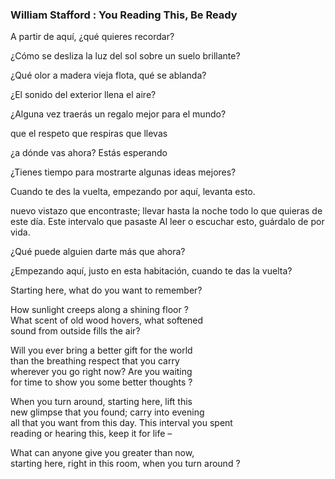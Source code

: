 
### William Stafford : You Reading This, Be Ready

A partir de aquí, ¿qué quieres recordar?

¿Cómo se desliza la luz del sol sobre un suelo brillante?

¿Qué olor a madera vieja flota, qué se ablanda?

¿El sonido del exterior llena el aire?

¿Alguna vez traerás un regalo mejor para el mundo?

que el respeto que respiras que llevas

¿a dónde vas ahora? Estás esperando

¿Tienes tiempo para mostrarte algunas ideas mejores?

Cuando te des la vuelta, empezando por aquí, levanta esto.

nuevo vistazo que encontraste; llevar hasta la noche
todo lo que quieras de este día. Este intervalo que pasaste 
Al leer o escuchar esto, guárdalo de por vida.

¿Qué puede alguien darte más que ahora?

¿Empezando aquí, justo en esta habitación, cuando te das la vuelta?


Starting here, what do you want to remember?

How sunlight creeps along a shining floor ?  
What scent of old wood hovers, what softened  
sound from outside fills the air?

Will you ever bring a better gift for the world  
than the breathing respect that you carry  
wherever you go right now? Are you waiting  
for time to show you some better thoughts ?

When you turn around, starting here, lift this  
new glimpse that you found; carry into evening  
all that you want from this day. This interval you spent  
reading or hearing this, keep it for life –

What can anyone give you greater than now,  
starting here, right in this room, when you turn around ?
